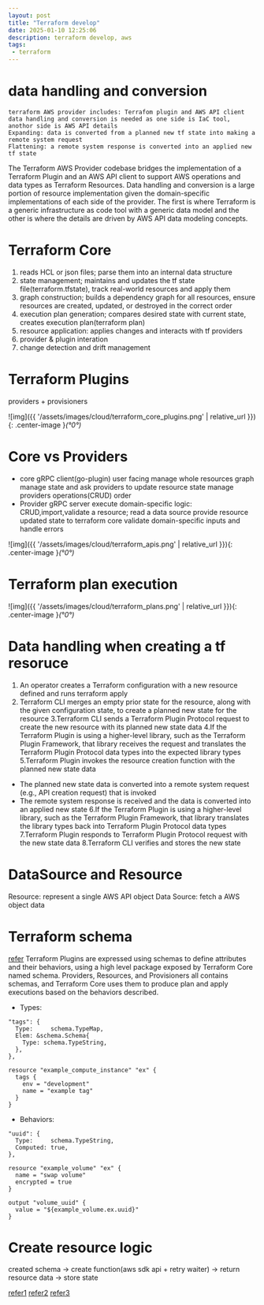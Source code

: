 ```yaml
---
layout: post
title: "Terraform develop"
date: 2025-01-10 12:25:06
description: terraform develop, aws 
tags:
 - terraform
---
```


# data handling and conversion 
```
terraform AWS provider includes: Terrafom plugin and AWS API client
data handling and conversion is needed as one side is IaC tool, anothor side is AWS API details
Expanding: data is converted from a planned new tf state into making a remote system request 
Flattening: a remote system response is converted into an applied new tf state
```

The Terraform AWS Provider codebase bridges the implementation of a Terraform Plugin and an AWS API client to support AWS operations and data types as Terraform Resources. Data handling and conversion is a large portion of resource implementation given the domain-specific implementations of each side of the provider. The first is where Terraform is a generic infrastructure as code tool with a generic data model and the other is where the details are driven by AWS API data modeling concepts. 

# Terraform Core
1. reads HCL or json files; parse them into an internal data structure
2. state management; maintains and updates the tf state file(terraform.tfstate), track real-world resources and apply them
3. graph construction; builds a dependency graph for all resources, ensure resources are created, updated, or destroyed in the correct order
4. execution plan generation; compares desired state with current state, creates execution plan(terraform plan)
5. resource application: applies changes and interacts with tf providers
6. provider & plugin interation
7. change detection and drift management

# Terraform Plugins
providers + provisioners

![img]({{ '/assets/images/cloud/terraform_core_plugins.png' | relative_url }}){: .center-image }*(°0°)*

# Core vs Providers
- core
gRPC client(go-plugin)
user facing
manage whole resources graph
manage state and ask providers to update resource state
manage providers operations(CRUD) order
- Provider
gRPC server
execute domain-specific logic: CRUD,import,validate a resource; read a data source
provide resource updated state to terraform core
validate domain-specific inputs and handle errors

![img]({{ '/assets/images/cloud/terraform_apis.png' | relative_url }}){: .center-image }*(°0°)*

# Terraform plan execution
![img]({{ '/assets/images/cloud/terraform_plans.png' | relative_url }}){: .center-image }*(°0°)*

# Data handling when creating a tf resoruce
1. An operator creates a Terraform configuration with a new resource defined and runs terraform apply
2. Terraform CLI merges an empty prior state for the resource, along with the given configuration state, to create a planned new state for the resource
3.Terraform CLI sends a Terraform Plugin Protocol request to create the new resource with its planned new state data
4.If the Terraform Plugin is using a higher-level library, such as the Terraform Plugin Framework, that library receives the request and translates the Terraform Plugin Protocol data types into the expected library types
5.Terraform Plugin invokes the resource creation function with the planned new state data
- The planned new state data is converted into a remote system request (e.g., API creation request) that is invoked
- The remote system response is received and the data is converted into an applied new state
6.If the Terraform Plugin is using a higher-level library, such as the Terraform Plugin Framework, that library translates the library types back into Terraform Plugin Protocol data types
7.Terraform Plugin responds to Terraform Plugin Protocol request with the new state data
8.Terraform CLI verifies and stores the new state

# DataSource and Resource
Resource: represent a single AWS API object
Data Source: fetch a AWS object data


# Terraform schema
[refer](https://developer.hashicorp.com/terraform/plugin/sdkv2/schemas)
Terraform Plugins are expressed using schemas to define attributes and their behaviors, using a high level package exposed by Terraform Core named schema. Providers, Resources, and Provisioners all contains schemas, and Terraform Core uses them to produce plan and apply executions based on the behaviors described.
- Types:
```
"tags": {
  Type:     schema.TypeMap,
  Elem: &schema.Schema{
    Type: schema.TypeString,
  },
},

resource "example_compute_instance" "ex" {
  tags {
    env = "development"
    name = "example tag"
  }
}
```
- Behaviors:
```
"uuid": {
  Type:     schema.TypeString,
  Computed: true,
},

resource "example_volume" "ex" {
  name = "swap volume"
  encrypted = true
}

output "volume_uuid" {
  value = "${example_volume.ex.uuid}"
}

```

# Create resource logic
created schema -> create function(aws sdk api + retry waiter) -> return resource data -> store state

[refer1](https://hashicorp.github.io/terraform-provider-aws/data-handling-and-conversion/)
[refer2](https://manningbooks.medium.com/the-lifecycle-of-a-terraform-resource-8f5cc0cd48c8)
[refer3](https://spacelift.io/blog/terraform-custom-provider)
